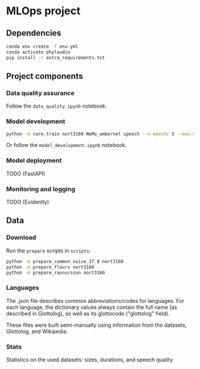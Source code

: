 # MLOps project

## Dependencies

```bash
conda env create -f env.yml
conda activate phylaudio
pip install -r extra_requirements.txt
```

## Project components

### Data quality assurance

Follow the ```data_quality.ipynb``` notebook.

### Model development

```bash
python -m core.train nort3160 NeMo_ambernet speech --n-epochs 3 --max-duration 10 --device cuda:1
```

Or follow the ```model_development.ipynb``` notebook.

### Model deployment

TODO (FastAPI)

### Monitoring and logging

TODO (Evidently)

## Data

### Download

Run the ```prepare``` scripts in ```scripts```:

```bash
python -m prepare_common_voice_17_0 nort3160
python -m prepare_fleurs nort3160
python -m prepare_ravnursson nort3160
```

### Languages

The .json file describes common abbreviations/codes for languages. For each language, the dictionary values always contain the full name (as described in Glottolog), as well as its glottocode ("glottolog" field).

These files were built semi-manually using information from the datasets, Glottolog, and Wikipedia.

### Stats

Statistics on the used datasets: sizes, durations, and speech quality

